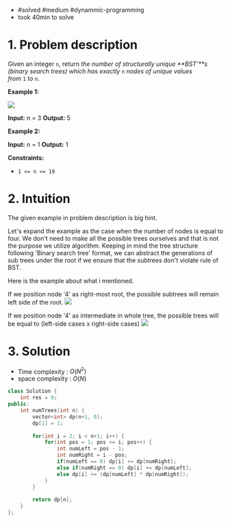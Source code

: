 
- #solved  #medium #dynammic-programming 
- took 40min to solve

# 1. Problem description

Given an integer `n`, return _the number of structurally unique **BST'**s (binary search trees) which has exactly_ `n` _nodes of unique values from_ `1` _to_ `n`.

**Example 1:**

![](https://assets.leetcode.com/uploads/2021/01/18/uniquebstn3.jpg)

**Input:** n = 3
**Output:** 5

**Example 2:**

**Input:** n = 1
**Output:** 1

**Constraints:**

- `1 <= n <= 19`

# 2. Intuition

The given example in problem description is big hint.

Let's expand the example as the case when the number of nodes is equal to four.
We don't need to make all the possible trees ourselves and that is not the purpose we utilize algorithm. 
Keeping in mind the tree structure following 'Binary search tree' format, we can abstract the generations of sub trees under the root if we ensure that the subtrees don't violate rule of BST.

Here is the example about what i mentioned.

If we position node '4' as right-most root, the possible subtrees will remain left side of the root.
![](../../../../../images/Pasted%20image%2020240209203825.png)

If we position node '4' as intermediate in whole tree, the possible trees will be equal to (left-side cases x right-side cases)
![](../../../../../images/Pasted%20image%2020240209204115.png)

# 3. Solution

- Time complexity : $O(N^2)$
- space complexity : $O(N)$
```cpp
class Solution {
    int res = 0;
public:
    int numTrees(int n) {
        vector<int> dp(n+1, 0);
        dp[1] = 1;
        
        for(int i = 2; i < n+1; i++) {
            for(int pos = 1; pos <= i; pos++) {
                int numLeft = pos - 1;
                int numRight = i - pos;
                if(numLeft == 0) dp[i] += dp[numRight];
                else if(numRight == 0) dp[i] += dp[numLeft];
                else dp[i] += (dp[numLeft] * dp[numRight]);
            }
        }
        
        return dp[n];
    }
};
```